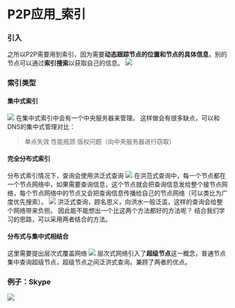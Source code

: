 # P2P应用_索引
### 引入
之所以P2P需要用到索引，因为需要**动态跟踪节点的位置和节点的具体信息**，别的节点可以通过**索引搜索**以获取自己的信息。
![](https://gitee.com/ccnuktd/pic-bed/raw/master/202201291130338.png)
### 索引类型
#### 集中式索引
![](https://gitee.com/ccnuktd/pic-bed/raw/master/202201291134091.png)
在集中式索引中会有一个中央服务器来管理。
这样做会有很多缺点，可以和DNS的集中式管理对比：
> 单点失效
> 性能瓶颈
> 版权问题（向中央服务器进行窃取）
#### 完全分布式索引
分布式索引情况下，查询会使用洪泛式查询
![](https://gitee.com/ccnuktd/pic-bed/raw/master/202201291140160.png)
在洪范式查询中，每一个节点都在一个节点网络中，如果需要查询信息，这个节点就会把查询信息发给整个接节点网络，每个节点网络中的节点又会把查询信息传播给自己的节点网络（可以类比为广度优先搜索）。
![](https://gitee.com/ccnuktd/pic-bed/raw/master/202201291143542.png)
洪泛式查询，顾名思义，向洪水一般泛滥，这样的查询会给整个网络带来负担。
因此能不能想出一个比这两个方法都好的方法呢？
结合我们学习的思路，可以采用两者结合的方法。
#### 分布式与集中式相结合
这里需要提出层次式覆盖网络
![](https://gitee.com/ccnuktd/pic-bed/raw/master/202201291149132.png)
层次式网络引入了**超级节点**这一概念，普通节点集中查询超级节点，超级节点之间泛洪式查询。兼顾了两者的优点。
### 例子：Skype
![](https://gitee.com/ccnuktd/pic-bed/raw/master/202201291152088.png)

